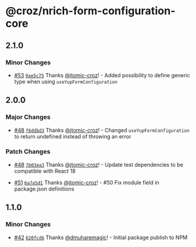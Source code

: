 # @croz/nrich-form-configuration-core

## 2.1.0

### Minor Changes

- [#53](https://github.com/croz-ltd/nrich-frontend/pull/53) [`9ae5c75`](https://github.com/croz-ltd/nrich-frontend/commit/9ae5c75c92cc694c1d368f541c3aa229dc0d8141) Thanks [@jtomic-croz](https://github.com/jtomic-croz)! - Added possibility to define generic type when using `useYupFormConfiguration`

## 2.0.0

### Major Changes

- [#48](https://github.com/croz-ltd/nrich-frontend/pull/48) [`f6ddbd3`](https://github.com/croz-ltd/nrich-frontend/commit/f6ddbd3fe90340d274ef376b988092e4dc8149d8) Thanks [@jtomic-croz](https://github.com/jtomic-croz)! - Changed `useYupFormConfiguration` to return undefined instead of throwing an error

### Patch Changes

- [#48](https://github.com/croz-ltd/nrich-frontend/pull/48) [`7b03ea3`](https://github.com/croz-ltd/nrich-frontend/commit/7b03ea332ee993ffb0df27cb5c5c0dfea37c16f3) Thanks [@jtomic-croz](https://github.com/jtomic-croz)! - Update test dependencies to be compatible with React 18

- [#51](https://github.com/croz-ltd/nrich-frontend/pull/51) [`6a7a5d1`](https://github.com/croz-ltd/nrich-frontend/commit/6a7a5d145ef2c8888c09569bc4c552f65599fca2) Thanks [@jtomic-croz](https://github.com/jtomic-croz)! - #50 Fix module field in package.json definitions

## 1.1.0

### Minor Changes

- [#42](https://github.com/croz-ltd/nrich-frontend/pull/42) [`620fcdb`](https://github.com/croz-ltd/nrich-frontend/commit/620fcdbe526c8f616547b02785d720e6b0a4f4fd) Thanks [@dmuharemagic](https://github.com/dmuharemagic)! - Initial package publish to NPM

